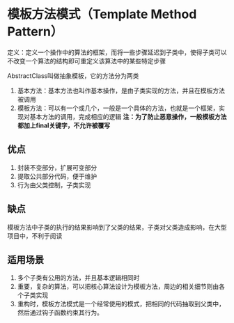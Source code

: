 # 模板方法模式（Template Method Pattern） #
定义：定义一个操作中的算法的框架，而将一些步骤延迟到子类中，使得子类可以不改变一个算法的结构即可重定义该算法中的某些特定步骤

AbstractClass叫做抽象模板，它的方法分为两类

1. 基本方法：基本方法也叫作基本操作，是由子类实现的方法，并且在模板方法被调用
2. 模板方法：可以有一个或几个，一般是一个具体的方法，也就是一个框架，实现对基本方法的调用，完成相应的逻辑
**注：为了防止恶意操作，一般模板方法都加上final关键字，不允许被覆写**

## 优点 ##
1. 封装不变部分，扩展可变部分
2. 提取公共部分代码，便于维护
3. 行为由父类控制，子类实现

## 缺点 ##
模板方法中子类的执行的结果影响到了父类的结果，子类对父类造成影响，在大型项目中，不利于阅读

## 适用场景 ##
1. 多个子类有公用的方法，并且基本逻辑相同时
2. 重要，复杂的算法，可以把核心算法设计为模板方法，周边的相关细节则由各个子类实现
3. 重构时，模板方法模式是一个经常使用的模式，把相同的代码抽取到父类中，然后通过钩子函数约束其行为。